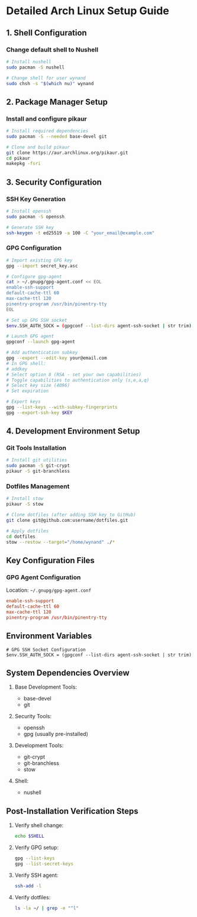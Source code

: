 # Detailed Arch Linux Setup Guide

## 1. Shell Configuration
### Change default shell to Nushell
```bash
# Install nushell
sudo pacman -S nushell

# Change shell for user wynand
sudo chsh -s "$(which nu)" wynand
```

## 2. Package Manager Setup
### Install and configure pikaur
```bash
# Install required dependencies
sudo pacman -S --needed base-devel git

# Clone and build pikaur
git clone https://aur.archlinux.org/pikaur.git
cd pikaur
makepkg -fsri
```

## 3. Security Configuration
### SSH Key Generation
```bash
# Install openssh
sudo pacman -S openssh

# Generate SSH key
ssh-keygen -t ed25519 -a 100 -C "your_email@example.com"
```

### GPG Configuration
```bash
# Import existing GPG key
gpg --import secret_key.asc

# Configure gpg-agent
cat > ~/.gnupg/gpg-agent.conf << EOL
enable-ssh-support
default-cache-ttl 60
max-cache-ttl 120
pinentry-program /usr/bin/pinentry-tty
EOL

# Set up GPG SSH socket
$env.SSH_AUTH_SOCK = (gpgconf --list-dirs agent-ssh-socket | str trim)

# Launch GPG agent
gpgconf --launch gpg-agent

# Add authentication subkey
gpg --expert --edit-key your@email.com
# In GPG shell:
# addkey
# Select option 8 (RSA - set your own capabilities)
# Toggle capabilities to authentication only (s,e,a,q)
# Select key size (4096)
# Set expiration

# Export keys
gpg --list-keys --with-subkey-fingerprints
gpg --export-ssh-key $KEY
```

## 4. Development Environment Setup
### Git Tools Installation
```bash
# Install git utilities
sudo pacman -S git-crypt
pikaur -S git-branchless
```

### Dotfiles Management
```bash
# Install stow
pikaur -S stow

# Clone dotfiles (after adding SSH key to GitHub)
git clone git@github.com:username/dotfiles.git

# Apply dotfiles
cd dotfiles
stow --restow --target="/home/wynand" ./*
```

## Key Configuration Files

### GPG Agent Configuration
Location: `~/.gnupg/gpg-agent.conf`
```conf
enable-ssh-support
default-cache-ttl 60
max-cache-ttl 120
pinentry-program /usr/bin/pinentry-tty
```

## Environment Variables
```nu
# GPG SSH Socket Configuration
$env.SSH_AUTH_SOCK = (gpgconf --list-dirs agent-ssh-socket | str trim)
```

## System Dependencies Overview
1. Base Development Tools:
   - base-devel
   - git

2. Security Tools:
   - openssh
   - gpg (usually pre-installed)

3. Development Tools:
   - git-crypt
   - git-branchless
   - stow

4. Shell:
   - nushell

## Post-Installation Verification Steps
1. Verify shell change:
   ```bash
   echo $SHELL
   ```

2. Verify GPG setup:
   ```bash
   gpg --list-keys
   gpg --list-secret-keys
   ```

3. Verify SSH agent:
   ```bash
   ssh-add -l
   ```

4. Verify dotfiles:
   ```bash
   ls -la ~/ | grep -e "^l"
   ```
